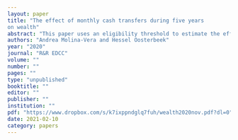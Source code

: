```yaml
---
layout: paper
title: "The effect of monthly cash transfers during five years
on wealth"
abstract: "This paper uses an eligibility threshold to estimate the effects of receiving a (unconditional) monthly cash transfer during a period of five years on wealth. We exploit a change in eligibility criteria that took place in Ecuador in 2009. The 40th percentile of the wealth index is the program’s eligibility threshold; our results therefore apply to the richest of the poor. We find that receipt of the cash transfer has a significantly negative effect on the wealth index measured five years later (in 2014). Effect sizes are largest for women who were young or unmarried at baseline. Further results suggest that part of the effect is due to recipients being less likely to be married and therefore being less likely to have a spouse who works. This points to a potential trade-off between wealth and women being independent from their spouses. We find no effects on female labor supply or fertility"
authors: "Andrea Molina-Vera and Hessel Oosterbeek"
year: "2020"
journal: "R&R EDCC"
volume: ""
number: ""
pages: ""
type: "unpublished"
booktitle: ""
editor: ""
publisher: ""
institution: ""
pdf: "https://www.dropbox.com/s/k7ixppndglq7fuh/wealth2020nov.pdf?dl=0"
date: 2021-02-10
category: papers
---
```

